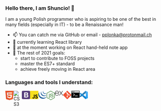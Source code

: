 ### Hello there, I am Shuncio! 👋

I am a young Polish programmer who is aspiring to be one of the best in many fields (especially in IT) - to be a Renaissance man!

- 📫 You can catch me via GitHub or email - pplonka@protonmail.ch
- 🌱 currently learning React library
- 🔭 at the moment working on React hand-held note app
- 🥅 The rest of 2021 goals: 
  - start to contribute to FOSS projects
  - master the ES7+ standard
  - achieve freely moving in React area

### Languages and tools I understand:
<img align="left" alt="HTML5" width="26px" src="./html.svg" />
<img align="left" alt="CSS3" width="26px" src="./css.svg" />
<img align="left" alt="Bootstrap" width="26px" src="./bootstrap.svg" />
<img align="left" alt="JavaScript" width="26px" src="./javascript.svg" />
<img align="left" alt="jQuery" width="26px" src="./jquery.svg" />
<img align="left" alt="Node.js" width="26px" src="./node-js.svg" />
<img align="left" alt="Express.js" width="26px" src="./express-js.svg" />
<img align="left" alt="Git" width="26px" src="./git.svg" />
<img align="left" alt="Terminal" width="26px" src="./bash-terminal.svg" />
<img align="left" alt="Visual Studio Code" width="26px" src="./vs-code.svg" />
